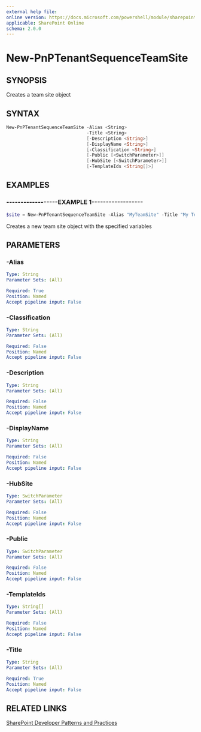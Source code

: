 ```yaml
---
external help file:
online version: https://docs.microsoft.com/powershell/module/sharepoint-pnp/new-pnptenantsequenceteamsite
applicable: SharePoint Online
schema: 2.0.0
---
```


# New-PnPTenantSequenceTeamSite

## SYNOPSIS
Creates a team site object

## SYNTAX

```powershell
New-PnPTenantSequenceTeamSite -Alias <String>
                              -Title <String>
                              [-Description <String>]
                              [-DisplayName <String>]
                              [-Classification <String>]
                              [-Public [<SwitchParameter>]]
                              [-HubSite [<SwitchParameter>]]
                              [-TemplateIds <String[]>]
```

## EXAMPLES

### ------------------EXAMPLE 1------------------
```powershell
$site = New-PnPTenantSequenceTeamSite -Alias "MyTeamSite" -Title "My Team Site"
```

Creates a new team site object with the specified variables

## PARAMETERS

### -Alias


```yaml
Type: String
Parameter Sets: (All)

Required: True
Position: Named
Accept pipeline input: False
```

### -Classification


```yaml
Type: String
Parameter Sets: (All)

Required: False
Position: Named
Accept pipeline input: False
```

### -Description


```yaml
Type: String
Parameter Sets: (All)

Required: False
Position: Named
Accept pipeline input: False
```

### -DisplayName


```yaml
Type: String
Parameter Sets: (All)

Required: False
Position: Named
Accept pipeline input: False
```

### -HubSite


```yaml
Type: SwitchParameter
Parameter Sets: (All)

Required: False
Position: Named
Accept pipeline input: False
```

### -Public


```yaml
Type: SwitchParameter
Parameter Sets: (All)

Required: False
Position: Named
Accept pipeline input: False
```

### -TemplateIds


```yaml
Type: String[]
Parameter Sets: (All)

Required: False
Position: Named
Accept pipeline input: False
```

### -Title


```yaml
Type: String
Parameter Sets: (All)

Required: True
Position: Named
Accept pipeline input: False
```

## RELATED LINKS

[SharePoint Developer Patterns and Practices](https://aka.ms/sppnp)
